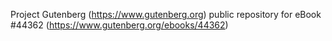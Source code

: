 Project Gutenberg (https://www.gutenberg.org) public repository for eBook #44362 (https://www.gutenberg.org/ebooks/44362)
